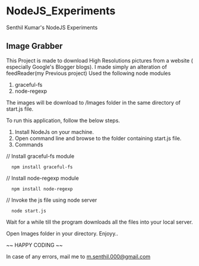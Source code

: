 # NodeJS_Experiments
Senthil Kumar's NodeJS Experiments

Image Grabber
-----------------

This Project is made to download High Resolutions pictures from a website ( especially Google's Blogger blogs).
I made simply an alteration of feedReader(my Previous project)
Used the following node modules

1. graceful-fs
2. node-regexp

The images will be download to /Images folder in the same directory of start.js file.


To run this application, follow the below steps.

1. Install NodeJs on your machine. 
2. Open command line and browse to the folder containing start.js file. 
3. Commands

// Install graceful-fs module

      npm install graceful-fs
      
// Install node-regexp module

      npm install node-regexp
      
// Invoke the js file using node server

      node start.js
      

Wait for a while till the program downloads all the files into your local server.
  
  Open Images folder in your directory. 
  Enjoyy..
  
  ~~ HAPPY CODING ~~
  
  
In case of any errors, mail me to m.senthil.000@gmail.com
